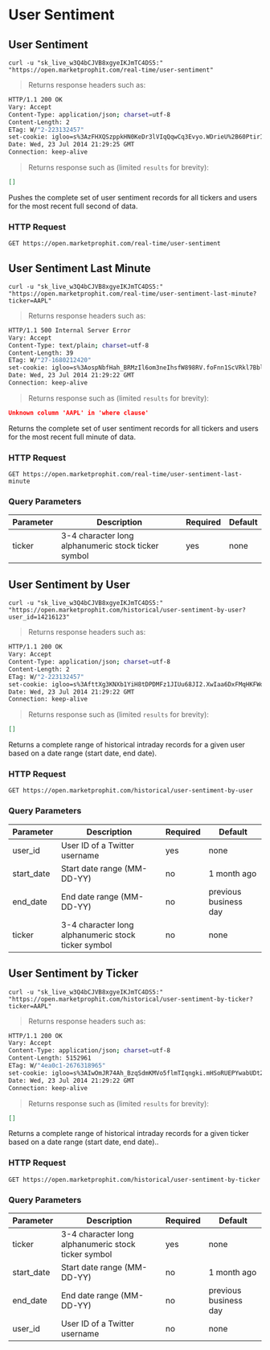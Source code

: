 
# User Sentiment


## User Sentiment

```shell
curl -u "sk_live_w3Q4bCJVB8xgyeIKJmTC4DS5:" "https://open.marketprophit.com/real-time/user-sentiment"
```

> Returns response headers such as:

```bash
HTTP/1.1 200 OK
Vary: Accept
Content-Type: application/json; charset=utf-8
Content-Length: 2
ETag: W/"2-223132457"
set-cookie: igloo=s%3AzFHXQSzppkHN0KeDr3lVIqQqwCq3Evyo.WDrieU%2B60PtirIF7VfShTPGtc0sgqs4pKWHwr0YFWRE; Path=/; Expires=Thu, 24 Jul 2014 21:29:25 GMT; HttpOnly
Date: Wed, 23 Jul 2014 21:29:25 GMT
Connection: keep-alive


```

> Returns response such as (limited `results` for brevity):

```json
[]
```

Pushes the complete set of user sentiment records for all tickers and users for the most recent full second of data.

### HTTP Request

`GET https://open.marketprophit.com/real-time/user-sentiment`



## User Sentiment Last Minute

```shell
curl -u "sk_live_w3Q4bCJVB8xgyeIKJmTC4DS5:" "https://open.marketprophit.com/real-time/user-sentiment-last-minute?ticker=AAPL"
```

> Returns response headers such as:

```bash
HTTP/1.1 500 Internal Server Error
Vary: Accept
Content-Type: text/plain; charset=utf-8
Content-Length: 39
ETag: W/"27-1680212420"
set-cookie: igloo=s%3AospNbfHah_BRMzIl6om3neIhsfW898RV.foFnn1ScVRkl7Bblkh6xTFiucAXDcfhqeIPm9SgcD1w; Path=/; Expires=Thu, 24 Jul 2014 21:29:22 GMT; HttpOnly
Date: Wed, 23 Jul 2014 21:29:22 GMT
Connection: keep-alive


```

> Returns response such as (limited `results` for brevity):

```json
Unknown column 'AAPL' in 'where clause'
```

Returns the complete set of user sentiment records for all tickers and users for the most recent full minute of data.

### HTTP Request

`GET https://open.marketprophit.com/real-time/user-sentiment-last-minute`

### Query Parameters

Parameter | Description | Required | Default
--------- | ----------- | -------- | -------
ticker | 3-4 character long alphanumeric stock ticker symbol | yes | none


## User Sentiment by User

```shell
curl -u "sk_live_w3Q4bCJVB8xgyeIKJmTC4DS5:" "https://open.marketprophit.com/historical/user-sentiment-by-user?user_id=14216123"
```

> Returns response headers such as:

```bash
HTTP/1.1 200 OK
Vary: Accept
Content-Type: application/json; charset=utf-8
Content-Length: 2
ETag: W/"2-223132457"
set-cookie: igloo=s%3AfttXg3KNXb1YiH8tDPDMFz1JIUu68JI2.XwIaa6DxFMqHKFWq5J%2F0eJDW%2F2Qrq1phD%2Fk%2FquRxwO0; Path=/; Expires=Thu, 24 Jul 2014 21:29:22 GMT; HttpOnly
Date: Wed, 23 Jul 2014 21:29:22 GMT
Connection: keep-alive


```

> Returns response such as (limited `results` for brevity):

```json
[]
```

Returns a complete range of historical intraday records for a given user based on a date range (start date, end date).

### HTTP Request

`GET https://open.marketprophit.com/historical/user-sentiment-by-user`

### Query Parameters

Parameter | Description | Required | Default
--------- | ----------- | -------- | -------
user_id | User ID of a Twitter username | yes | none
start_date | Start date range (MM-DD-YY) | no | 1 month ago
end_date | End date range (MM-DD-YY) | no | previous business day
ticker | 3-4 character long alphanumeric stock ticker symbol | no | none



## User Sentiment by Ticker

```shell
curl -u "sk_live_w3Q4bCJVB8xgyeIKJmTC4DS5:" "https://open.marketprophit.com/historical/user-sentiment-by-ticker?ticker=AAPL"
```

> Returns response headers such as:

```bash
HTTP/1.1 200 OK
Vary: Accept
Content-Type: application/json; charset=utf-8
Content-Length: 5152961
ETag: W/"4ea0c1-2676318965"
set-cookie: igloo=s%3AIwOmJR74Ah_BzqSdmKMVo5flmTIqngki.mHSoRUEPYwabUDt29%2BHtfoevZYFgjxfqJFxnr6eMbiU; Path=/; Expires=Thu, 24 Jul 2014 21:29:25 GMT; HttpOnly
Date: Wed, 23 Jul 2014 21:29:22 GMT
Connection: keep-alive


```

> Returns response such as (limited `results` for brevity):

```json
[]
```

Returns a complete range of historical intraday records for a given ticker based on a date range (start date, end date)..

### HTTP Request

`GET https://open.marketprophit.com/historical/user-sentiment-by-ticker`

### Query Parameters

Parameter | Description | Required | Default
--------- | ----------- | -------- | -------
ticker | 3-4 character long alphanumeric stock ticker symbol | yes | none
start_date | Start date range (MM-DD-YY) | no | 1 month ago
end_date | End date range (MM-DD-YY) | no | previous business day
user_id | User ID of a Twitter username | no | none
